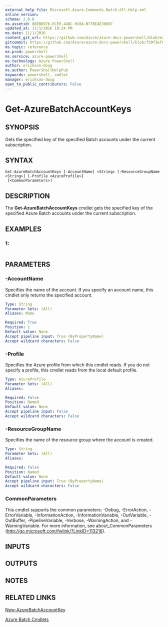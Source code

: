 ```yaml
---
external help file: Microsoft.Azure.Commands.Batch.dll-Help.xml
online version: 
schema: 2.0.0
ms.assetid: 08EBD976-ECE9-448C-9C0A-B77BE4E30607
updated_at: 11/1/2016 10:24 PM
ms.date: 11/1/2016
content_git_url: https://github.com/Azure/azure-docs-powershell/blob/master/azureps-cmdlets-docs/ResourceManager/AzureRM.Batch/v0.9.8/Get-AzureBatchAccountKeys.md
gitcommit: https://github.com/Azure/azure-docs-powershell/blob/f59f3ef60bc592383812213e69fd77ba950759ed/azureps-cmdlets-docs/ResourceManager/AzureRM.Batch/v0.9.8/Get-AzureBatchAccountKeys.md
ms.topic: reference
ms.prod: powershell
ms.service: azure-powershell
ms.technology: Azure PowerShell
author: erickson-doug
ms.author: PowerShellHelpPub
keywords: powershell, cmdlet
manager: erickson-doug
open_to_public_contributors: False
---
```


# Get-AzureBatchAccountKeys

## SYNOPSIS
Gets the specified key of the specified Batch accounts under the current subscription.

## SYNTAX

```
Get-AzureBatchAccountKeys [-AccountName] <String> [-ResourceGroupName <String>] [-Profile <AzureProfile>]
 [<CommonParameters>]
```

## DESCRIPTION
The **Get-AzureBatchAccountKeys** cmdlet gets the specified key of the specified Azure Batch accounts under the current subscription.

## EXAMPLES

### 1:
```

```

## PARAMETERS

### -AccountName
Specifies the name of the account.
If you specify an account name, this cmdlet only returns the specified account.

```yaml
Type: String
Parameter Sets: (All)
Aliases: Name

Required: True
Position: 1
Default value: None
Accept pipeline input: True (ByPropertyName)
Accept wildcard characters: False
```

### -Profile
Specifies the Azure profile from which this cmdlet reads.
If you do not specify a profile, this cmdlet reads from the local default profile.

```yaml
Type: AzureProfile
Parameter Sets: (All)
Aliases: 

Required: False
Position: Named
Default value: None
Accept pipeline input: False
Accept wildcard characters: False
```

### -ResourceGroupName
Specifies the name of the resource group where the account is created.

```yaml
Type: String
Parameter Sets: (All)
Aliases: 

Required: False
Position: Named
Default value: None
Accept pipeline input: True (ByPropertyName)
Accept wildcard characters: False
```

### CommonParameters
This cmdlet supports the common parameters: -Debug, -ErrorAction, -ErrorVariable, -InformationAction, -InformationVariable, -OutVariable, -OutBuffer, -PipelineVariable, -Verbose, -WarningAction, and -WarningVariable. For more information, see about_CommonParameters (http://go.microsoft.com/fwlink/?LinkID=113216).

## INPUTS

## OUTPUTS

## NOTES

## RELATED LINKS

[New-AzureBatchAccountKey](xref:ResourceManager/AzureRM.Batch/v0.9.8/New-AzureBatchAccountKey.md)

[Azure Batch Cmdlets](xref:ResourceManager/AzureRM.Batch/v0.9.8/AzureRM.Batch.md)


